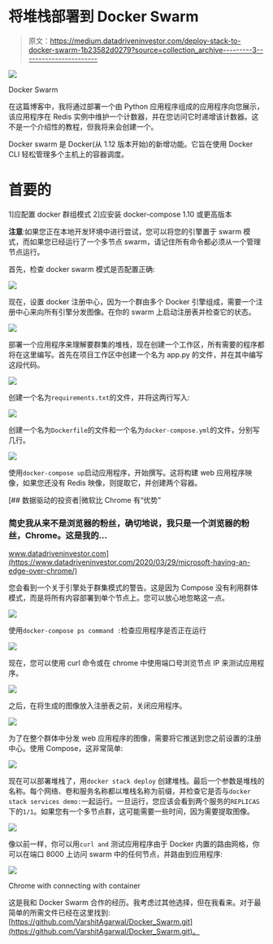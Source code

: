 # 将堆栈部署到 Docker Swarm

> 原文：<https://medium.datadriveninvestor.com/deploy-stack-to-docker-swarm-1b23582d0279?source=collection_archive---------3----------------------->

![](img/dde20e61eb4e12e708c36befa3d945fe.png)

Docker Swarm

在这篇博客中，我将通过部署一个由 Python 应用程序组成的应用程序向您展示，该应用程序在 Redis 实例中维护一个计数器，并在您访问它时递增该计数器。这不是一个介绍性的教程，但我将来会创建一个。

Docker swarm 是 Docker(从 1.12 版本开始)的新增功能。它旨在使用 Docker CLI 轻松管理多个主机上的容器调度。

# 首要的

1]应配置 docker 群组模式
2]应安装 docker-compose 1.10 或更高版本

**注意**:如果您正在本地开发环境中进行尝试，您可以将您的引擎置于 swarm 模式，而如果您已经运行了一个多节点 swarm，请记住所有命令都必须从一个管理节点运行。

首先，检查 docker swarm 模式是否配置正确:

![](img/fa5ae6cedd6c6fcf0802a8df41c751db.png)

现在，设置 docker 注册中心，因为一个群由多个 Docker 引擎组成，需要一个注册中心来向所有引擎分发图像。在你的 swarm 上启动注册表并检查它的状态。

![](img/dde354911d441945463b6f317d7797e9.png)

部署一个应用程序来理解要群集的堆栈，现在创建一个工作区，所有需要的程序都将在这里编写。首先在项目工作区中创建一个名为 app.py 的文件，并在其中编写这段代码。

![](img/cb3e5f2a17c15610235e5d4affea8576.png)

创建一个名为`requirements.txt`的文件，并将这两行写入:

![](img/30f458682f4e0e3ad7bc261db39007e0.png)

创建一个名为`Dockerfile`的文件和一个名为`docker-compose.yml`的文件，分别写几行。

![](img/9920da41ce338ec04d4242fd3e806450.png)

使用`docker-compose up`启动应用程序，开始撰写。这将构建 web 应用程序映像，如果您还没有 Redis 映像，则提取它，并创建两个容器。

[](https://www.datadriveninvestor.com/2020/03/29/microsoft-having-an-edge-over-chrome/) [## 数据驱动的投资者|微软比 Chrome 有“优势”

### 简史我从来不是浏览器的粉丝，确切地说，我只是一个浏览器的粉丝，Chrome。这是我的…

www.datadriveninvestor.com](https://www.datadriveninvestor.com/2020/03/29/microsoft-having-an-edge-over-chrome/) 

您会看到一个关于引擎处于群集模式的警告。这是因为 Compose 没有利用群体模式，而是将所有内容部署到单个节点上。您可以放心地忽略这一点。

![](img/37785aa4fcd8d7d468644da985d606a5.png)

使用`docker-compose ps command :`检查应用程序是否正在运行

![](img/99cf0b2e9b1880d84c6f60389ccac1e4.png)

现在，您可以使用 curl 命令或在 chrome 中使用端口号浏览节点 IP 来测试应用程序。

![](img/ca659c9c324b3a877151128ad14cd3ce.png)

之后，在将生成的图像放入注册表之前，关闭应用程序。

![](img/b65c2fe9993477323c5598f071a03d80.png)

为了在整个群体中分发 web 应用程序的图像，需要将它推送到您之前设置的注册中心。使用 Compose，这非常简单:

![](img/3d7d69adc679174585d18f313e27cd14.png)

现在可以部署堆栈了，用`docker stack deploy` 创建堆栈。最后一个参数是堆栈的名称。每个网络、卷和服务名称都以堆栈名称为前缀，并检查它是否与`docker stack services demo:`一起运行。一旦运行，您应该会看到两个服务的`REPLICAS`下的`1/1`。如果您有一个多节点群，这可能需要一些时间，因为需要提取图像。

![](img/d729e5887e39dc35009f1f724a2515b3.png)

像以前一样，你可以用`curl and` 测试应用程序由于 Docker 内置的路由网格，你可以在端口 8000 上访问 swarm 中的任何节点，并路由到应用程序:

![](img/96989de7172aa4b359278b30e1c43c4d.png)

Chrome with connecting with container

这是我和 Docker Swarm 合作的经历。我考虑过其他选择，但在我看来。对于最简单的所需文件已经在这里找到:[https://github.com/VarshitAgarwal/Docker_Swarm.git](https://github.com/VarshitAgarwal/Docker_Swarm.git)。